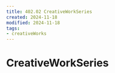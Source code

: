 ```yaml
---
title: 402.02 CreativeWorkSeries
created: 2024-11-18
modified: 2024-11-18
tags: 
- creativeWorks
---
```

# CreativeWorkSeries
